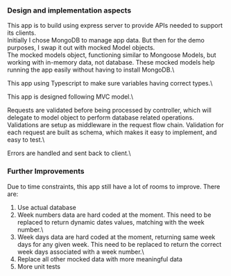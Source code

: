 ### Design and implementation aspects

This app is to build using express server to provide APIs needed to support its clients.\
Initially I chose MongoDB to manage app data. But then for the demo purposes, I swap it out with mocked Model objects.\
The mocked models object, functioning similar to Mongoose Models, but working with in-memory data, not database.
These mocked models help running the app easily without having to install MongoDB.\

This app using Typescript to make sure variables having correct types.\

This app is designed following MVC model.\

Requests are validated before being processed by controller, which will delegate to model object to perform database related operations.\
Validations are setup as middleware in the request flow chain. Validation for each request are built as schema, which makes it easy to implement, and easy to test.\

Errors are handled and sent back to client.\

### Further Improvements

Due to time constraints, this app still have a lot of rooms to improve. There are:
1. Use actual database
2. Week numbers data are hard coded at the moment. This need to be replaced to return dynamic dates values, matching with the week number.\
3. Week days data are hard coded at the moment, returning same week days for any given week. This need to be replaced to return the correct week days associated with a week number.\ 
4. Replace all other mocked data with more meaningful data
5. More unit tests


